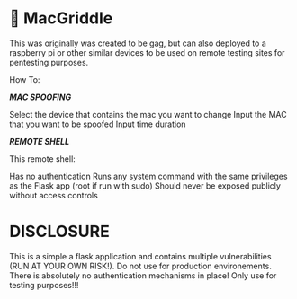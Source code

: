 # 🍔 MacGriddle
This was originally was created to be gag, but can also deployed to a raspberry pi or other similar devices to be used on remote testing sites for pentesting purposes.



How To:

***MAC SPOOFING***

Select the device that contains the mac you want to change
Input the MAC that you want to be spoofed
Input time duration

***REMOTE SHELL***

This remote shell:

Has no authentication
Runs any system command with the same privileges as the Flask app (root if run with sudo)
Should never be exposed publicly without access controls

# DISCLOSURE
This is a simple a flask application and contains multiple vulnerabilities  (RUN AT YOUR OWN RISK!). Do not use for production environements. There is absolutely no authentication mechanisms in place! Only use for testing purposes!!!
